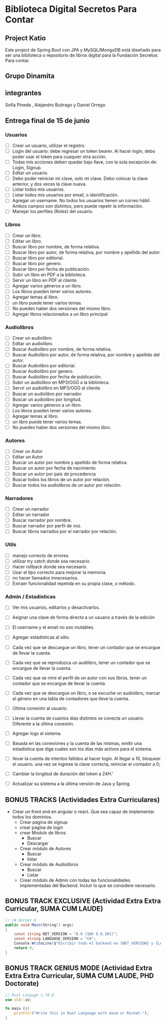 # Biblioteca Digital Secretos Para Contar

## Project Katio

Este project de Spring Boot con JPA y MySQL/MongoDB está diseñado para ser una biblioteca o repositorio de libros digital para la Fundación Secretos Para contar.

## Grupo Dinamita



## integrantes
Sofia Pineda , Alejandro Buitrago y Daniel Orrego


## Entrega final de 15 de junio

### Usuarios

- [ ] Crear un usuario, utilizar el registro.
- [ ] Login del usuario: debe regresar un token bearer. Al hacer login, debo poder usar el token para cuaquier otra acción.
- [ ] Todas mis acciones deben quedar bajo llave, con la sola excepción de: Login, Signup.
- [ ] Editar un usuario.
- [ ] Debo poder reiniciar mi clave, solo mi clave. Debo colocar la clave anterior, y dos veces la clave nueva.
- [ ] Listar todos mis usuarios.
- [ ] Listar todos mis usuarios por email, o identificación.
- [ ] Agregar un username. No todos los usuarios tienen un correo hábil. Ambos campos son distintos, pero puede repetir la información.
- [ ] Manejar los perfiles (Roles) del usuario.

### Libros

- [ ] Crear un libro.
- [ ] Editar un libro.
- [ ] Buscar libro por nombre, de forma relativa.
- [ ] Buscar libro por autor, de forma relativa, por nombre y apellido del autor.
- [ ] Buscar libro por editorial.
- [ ] Buscar libro por genero.
- [ ] Buscar libro por fecha de publicación.
- [ ] Subir un libro en PDF a la biblioteca.
- [ ] Servir un libro en PDF al cliente.
- [ ] Agregar varios géneros a un libro.
- [ ] Los libros pueden tener varios autores.
- [ ] Agregar temas al libro.
- [ ] un libro puede tener varios temas.
- [ ] No pueden haber dos versiones del mismo libro.
- [ ] Agregar libros relacionados a un libro principal

### Audiolibros

- [ ] Crear un audiolibro.
- [ ] Editar un audiolibro.
- [ ] Buscar Audiolibro por nombre, de forma relativa.
- [ ] Buscar Audiolibro por autor, de forma relativa, por nombre y apellido del autor.
- [ ] Buscar Audiolibro por editorial.
- [ ] Buscar Audiolibro por genero.
- [ ] Buscar Audiolibro por fecha de publicación.
- [ ] Subir un audiolibro en MP3/OGG a la biblioteca.
- [ ] Servir un audiolibro en MP3/OGG al cliente.
- [ ] Buscar un audiolibro por narrador.
- [ ] Buscar un audiolibro por longitud.
- [ ] Agregar varios géneros a un libro.
- [ ] Los libros pueden tener varios autores.
- [ ] Agregar temas al libro.
- [ ] un libro puede tener varios temas.
- [ ] No pueden haber dos versiones del mismo libro.

### Autores

- [ ] Crear un Autor
- [ ] Editar un Autor
- [ ] Buscar un autor por nombre y apellido de forma relativa.
- [ ] Buscar un autor por fecha de nacimiento
- [ ] Buscar un autor por país de procedencia
- [ ] Buscar todos los libros de un autor por relación.
- [ ] Buscar todos los audiolibros de un autor por relación.

### Narradores

- [ ] Crear un narrador
- [ ] Editar un narrador
- [ ] Buscar narrador por nombre.
- [ ] Buscar narrador por perfil de voz.
- [ ] Buscar libros narrados por el narrador por relación.

### Utils

- [ ] manejo correcto de errores.
- [ ] utilizar try catch donde sea necesario
- [ ] Hacer rollback donde sea necesario.
- [ ] Usar el tipo correcto para mejorar la memoria.
- [ ] no hacer llamados innecesarios.
- [ ] Extraer funcionalidad repetida en su propia clase, o método.

### Admin / Estadísticas

- [ ] Ver mis usuarios, editarlos y desactivarlos.
- [ ] Asignar una clave de forma directa a un usuario a través de la edición
- [ ] El username y el email no son mutables.
- [ ] Agregar estadísticas al sitio.
- [ ] Cada vez que se descargue un libro, tener un contador que se encargue de llevar la cuenta.
- [ ] Cada vez que  se reproduzca un audilibro, tener un contador que se encargue de llevar la cuenta.
- [ ] Cada vez que se mire el perfil de un autor con sus libros, tener un contador que se encargue de llevar la cuenta.
- [ ] Cada vez que se descargue un libro, o se escuche un audiolibro, marcar el género en una tabla de contadores que lleve la cuenta.
- [ ] Última conexión al usuario.
- [ ] Llevar la cuenta de cuantos dias distintos se conecta un usuario. Diferente a la última conexión.
- [ ] Agregar logs al sistema.
- [ ] Basada en las conexiones y la cuenta de las mismas, emitir una estadística que diga cuales son los días más activos para el sistema.
- [ ] llevar la cuenta de intentos fallidos al hacer login. Al llegar a 10, bloquear el usuario. una vez se ingrese la clave correcta, reiniciar el contador a 0;
- [ ] Cambiar la longitud de duración del token a 24H.'
- [ ] Actualizar su sistema a la última versión de Java y Spring.



















## BONUS TRACKS (Actividades Extra Curriculares)

- Crear un front end en angular o react. Que sea capaz de implementar todos los dominios.
    - Crear pagina de signup
    - crear página de login
    - crear Modulo de libros
        - Buscar        
        - Descargar
    - Crear módulo de Autores
        - Buscar
        - listar
    - Crear módulo de Audiolibros
        - Buscar
        - Listar
    - Crear módulo de Admin con todas las funcionalidades implementadas del Backend. Incluir lo que se considere necesario.


## BONUS TRACK EXCLUSIVE (Actividad Extra Extra Curricular, SUMA CUM LAUDE)

```csharp
// C# Dotnet 8
public void Main(String[] args)
{
    const string NET_VERSION = "8.0 (SDK 8.0.301)";
    const string LANGUAGE_VERSION = "C#";
    Console.WriteLine($"Escribir todo el backend en {NET_VERSION} y {LANGUAGE_VERSION}");
    return 0;
}
```

## BONUS TRACK GENIUS MODE (Actividad Extra Extra Extra Curricular, SUMA CUM LAUDE, PHD Doctorate)

```rust
// Rust Languge 1.78.0
use std::io;

fn main (){
    println!("Write this in Rust Language with Axum or Rocket.");
}
```

